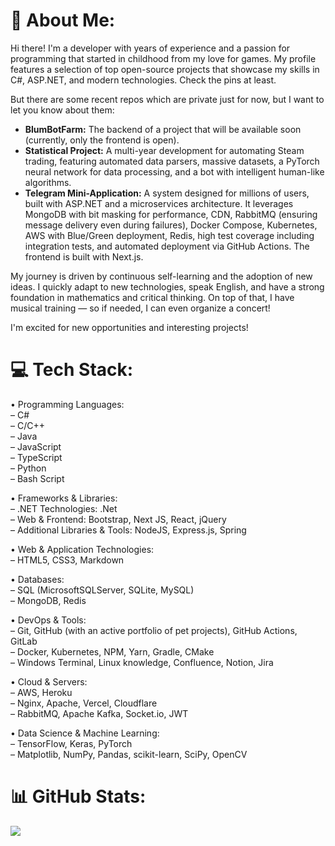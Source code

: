 # 💫 About Me:
Hi there!
I'm a developer with years of experience and a passion for programming that started in childhood from my love for games. My profile features a selection of top open-source projects that showcase my skills in C#, ASP.NET, and modern technologies. Check the pins at least.

But there are some recent repos which are private just for now, but I want to let you know about them:

- **BlumBotFarm:** The backend of a project that will be available soon (currently, only the frontend is open).
- **Statistical Project:** A multi-year development for automating Steam trading, featuring automated data parsers, massive datasets, a PyTorch neural network for data processing, and a bot with intelligent human-like algorithms.
- **Telegram Mini-Application:** A system designed for millions of users, built with ASP.NET and a microservices architecture. It leverages MongoDB with bit masking for performance, CDN, RabbitMQ (ensuring message delivery even during failures), Docker Compose, Kubernetes, AWS with Blue/Green deployment, Redis, high test coverage including integration tests, and automated deployment via GitHub Actions. The frontend is built with Next.js.

My journey is driven by continuous self-learning and the adoption of new ideas. I quickly adapt to new technologies, speak English, and have a strong foundation in mathematics and critical thinking. On top of that, I have musical training — so if needed, I can even organize a concert!

I'm excited for new opportunities and interesting projects!

# 💻 Tech Stack:

• Programming Languages:  
  – C#  
  – C/C++  
  – Java  
  – JavaScript  
  – TypeScript  
  – Python  
  – Bash Script

• Frameworks & Libraries:  
  – .NET Technologies: .Net  
  – Web & Frontend: Bootstrap, Next JS, React, jQuery  
  – Additional Libraries & Tools: NodeJS, Express.js, Spring

• Web & Application Technologies:  
  – HTML5, CSS3, Markdown

• Databases:  
  – SQL (MicrosoftSQLServer, SQLite, MySQL)  
  – MongoDB, Redis

• DevOps & Tools:  
  – Git, GitHub (with an active portfolio of pet projects), GitHub Actions, GitLab  
  – Docker, Kubernetes, NPM, Yarn, Gradle, CMake  
  – Windows Terminal, Linux knowledge, Confluence, Notion, Jira

• Cloud & Servers:  
  – AWS, Heroku  
  – Nginx, Apache, Vercel, Cloudflare  
  – RabbitMQ, Apache Kafka, Socket.io, JWT

• Data Science & Machine Learning:  
  – TensorFlow, Keras, PyTorch  
  – Matplotlib, NumPy, Pandas, scikit-learn, SciPy, OpenCV

# 📊 GitHub Stats:

![](https://github-readme-stats.vercel.app/api/top-langs/?username=ButterDevelop&theme=dark&hide_border=false&include_all_commits=false&count_private=false&layout=compact)
